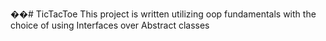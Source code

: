 ��#   T i c T a c T o e 
This project is written utilizing oop fundamentals with the choice of using Interfaces over Abstract classes 
 
 

